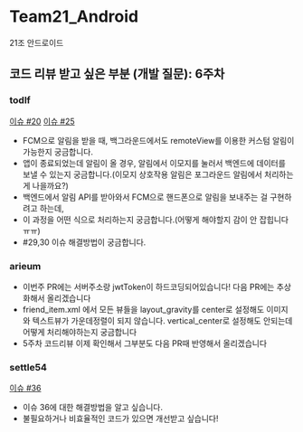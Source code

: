 # Team21_Android
21조 안드로이드

## 코드 리뷰 받고 싶은 부분 (개발 질문): 6주차

### todlf
[이슈 #20](https://github.com/kakao-tech-campus-2nd-step3/Team21_Android/issues/29)
[이슈 #25](https://github.com/kakao-tech-campus-2nd-step3/Team21_Android/issues/30)
- FCM으로 알림을 받을 때, 백그라운드에서도 remoteView를 이용한 커스텀 알림이 가능한지 궁금합니다.
- 앱이 종료되었는데 알림이 올 경우, 알림에서 이모지를 눌러서 백엔드에 데이터를 보낼 수 있는지 궁금합니다.(이모지 상호작용 알림은 포그라운드 알림에서 처리하는게 나을까요?)
- 백엔드에서 알림 API를 받아와서 FCM으로 핸드폰으로 알림을 보내주는 걸 구현하려고 하는데, 
- 이 과정을 어떤 식으로 처리하는지 궁금합니다.(어떻게 해야할지 감이 안 잡힙니다 ㅠㅠ)
- #29,30 이슈 해결방법이 궁금합니다.

### arieum
- 이번주 PR에는 서버주소랑 jwtToken이 하드코딩되어있습니다! 다음 PR에는 추상화해서 올리겠습니다
- friend_item.xml 에서 모든 뷰들을 layout_gravity를 center로 설정해도 이미지와 텍스트뷰가 가운데정렬이 되지 않습니다. vertical_center로 설정해도 안되는데 어떻게 처리해야하는지 궁금합니다
- 5주차 코드리뷰 이제 확인해서 그부분도 다음 PR때 반영해서 올리겠습니다

### settle54
[이슈 #36](https://github.com/kakao-tech-campus-2nd-step3/Team21_Android/issues/20)
- 이슈 36에 대한 해결방법을 알고 싶습니다.
- 불필요하거나 비효율적인 코드가 있으면 개선받고 싶습니다!
